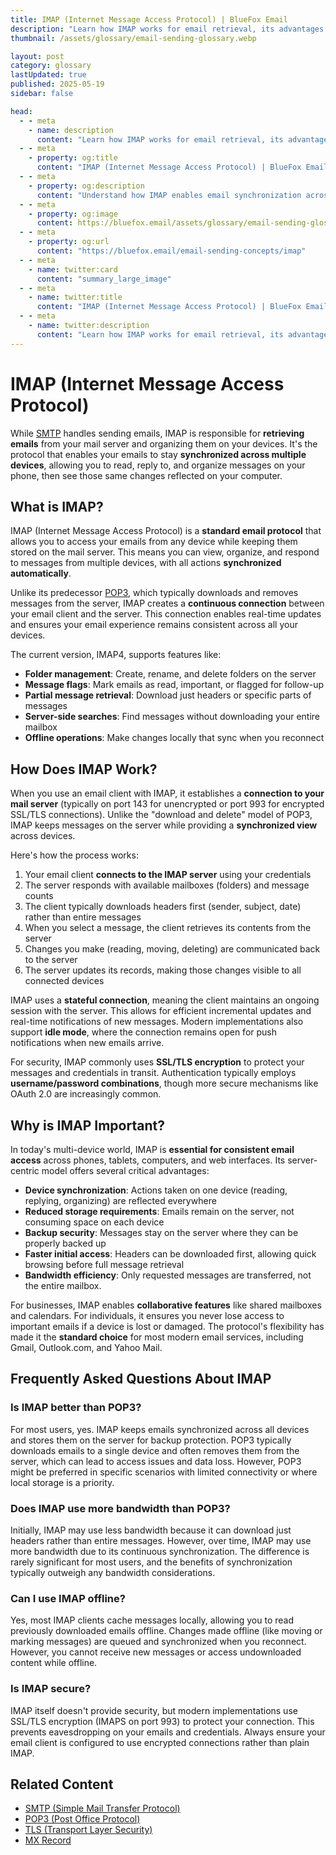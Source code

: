 ```yaml
---
title: IMAP (Internet Message Access Protocol) | BlueFox Email
description: "Learn how IMAP works for email retrieval, its advantages over POP3, and why it's the modern standard for accessing emails across multiple devices."
thumbnail: /assets/glossary/email-sending-glossary.webp

layout: post
category: glossary
lastUpdated: true
published: 2025-05-19
sidebar: false

head:
  - - meta
    - name: description
      content: "Learn how IMAP works for email retrieval, its advantages over POP3, and why it's the modern standard for accessing emails across multiple devices."
  - - meta
    - property: og:title
      content: "IMAP (Internet Message Access Protocol) | BlueFox Email"
  - - meta
    - property: og:description
      content: "Understand how IMAP enables email synchronization across devices and why it's essential for modern email workflows."
  - - meta
    - property: og:image
      content: https://bluefox.email/assets/glossary/email-sending-glossary.webp
  - - meta
    - property: og:url
      content: "https://bluefox.email/email-sending-concepts/imap"
  - - meta
    - name: twitter:card
      content: "summary_large_image"
  - - meta
    - name: twitter:title
      content: "IMAP (Internet Message Access Protocol) | BlueFox Email"
  - - meta
    - name: twitter:description
      content: "Learn how IMAP works for email retrieval, its advantages over POP3, and why it's the modern standard for accessing emails across multiple devices."
---
```


# IMAP (Internet Message Access Protocol)

While [SMTP](/email-sending-concepts/smtp) handles sending emails, IMAP is responsible for **retrieving emails** from your mail server and organizing them on your devices. It's the protocol that enables your emails to stay **synchronized across multiple devices**, allowing you to read, reply to, and organize messages on your phone, then see those same changes reflected on your computer.

## What is IMAP?

IMAP (Internet Message Access Protocol) is a **standard email protocol** that allows you to access your emails from any device while keeping them stored on the mail server. This means you can view, organize, and respond to messages from multiple devices, with all actions **synchronized automatically**.

Unlike its predecessor [POP3](/email-sending-concepts/pop3), which typically downloads and removes messages from the server, IMAP creates a **continuous connection** between your email client and the server. This connection enables real-time updates and ensures your email experience remains consistent across all your devices.

The current version, IMAP4, supports features like:

- **Folder management**: Create, rename, and delete folders on the server
- **Message flags**: Mark emails as read, important, or flagged for follow-up
- **Partial message retrieval**: Download just headers or specific parts of messages
- **Server-side searches**: Find messages without downloading your entire mailbox
- **Offline operations**: Make changes locally that sync when you reconnect

## How Does IMAP Work?

When you use an email client with IMAP, it establishes a **connection to your mail server** (typically on port 143 for unencrypted or port 993 for encrypted SSL/TLS connections). Unlike the "download and delete" model of POP3, IMAP keeps messages on the server while providing a **synchronized view** across devices.

Here's how the process works:

1. Your email client **connects to the IMAP server** using your credentials
2. The server responds with available mailboxes (folders) and message counts
3. The client typically downloads headers first (sender, subject, date) rather than entire messages
4. When you select a message, the client retrieves its contents from the server
5. Changes you make (reading, moving, deleting) are communicated back to the server
6. The server updates its records, making those changes visible to all connected devices

IMAP uses a **stateful connection**, meaning the client maintains an ongoing session with the server. This allows for efficient incremental updates and real-time notifications of new messages. Modern implementations also support **idle mode**, where the connection remains open for push notifications when new emails arrive.

For security, IMAP commonly uses **SSL/TLS encryption** to protect your messages and credentials in transit. Authentication typically employs **username/password combinations**, though more secure mechanisms like OAuth 2.0 are increasingly common.

## Why is IMAP Important?

In today's multi-device world, IMAP is **essential for consistent email access** across phones, tablets, computers, and web interfaces. Its server-centric model offers several critical advantages:

- **Device synchronization**: Actions taken on one device (reading, replying, organizing) are reflected everywhere
- **Reduced storage requirements**: Emails remain on the server, not consuming space on each device
- **Backup security**: Messages stay on the server where they can be properly backed up
- **Faster initial access**: Headers can be downloaded first, allowing quick browsing before full message retrieval
- **Bandwidth efficiency**: Only requested messages are transferred, not the entire mailbox.

For businesses, IMAP enables **collaborative features** like shared mailboxes and calendars. For individuals, it ensures you never lose access to important emails if a device is lost or damaged. The protocol's flexibility has made it the **standard choice** for most modern email services, including Gmail, Outlook.com, and Yahoo Mail.

## Frequently Asked Questions About IMAP

### Is IMAP better than POP3?
For most users, yes. IMAP keeps emails synchronized across all devices and stores them on the server for backup protection. POP3 typically downloads emails to a single device and often removes them from the server, which can lead to access issues and data loss. However, POP3 might be preferred in specific scenarios with limited connectivity or where local storage is a priority.

### Does IMAP use more bandwidth than POP3?
Initially, IMAP may use less bandwidth because it can download just headers rather than entire messages. However, over time, IMAP may use more bandwidth due to its continuous synchronization. The difference is rarely significant for most users, and the benefits of synchronization typically outweigh any bandwidth considerations.

### Can I use IMAP offline?
Yes, most IMAP clients cache messages locally, allowing you to read previously downloaded emails offline. Changes made offline (like moving or marking messages) are queued and synchronized when you reconnect. However, you cannot receive new messages or access undownloaded content while offline.

### Is IMAP secure?
IMAP itself doesn't provide security, but modern implementations use SSL/TLS encryption (IMAPS on port 993) to protect your connection. This prevents eavesdropping on your emails and credentials. Always ensure your email client is configured to use encrypted connections rather than plain IMAP.

## Related Content

- [SMTP (Simple Mail Transfer Protocol)](/email-sending-concepts/smtp)
- [POP3 (Post Office Protocol)](/email-sending-concepts/pop3)
- [TLS (Transport Layer Security)](/email-sending-concepts/tls)
- [MX Record](/email-sending-concepts/mx-record)

<GlossaryCTA />